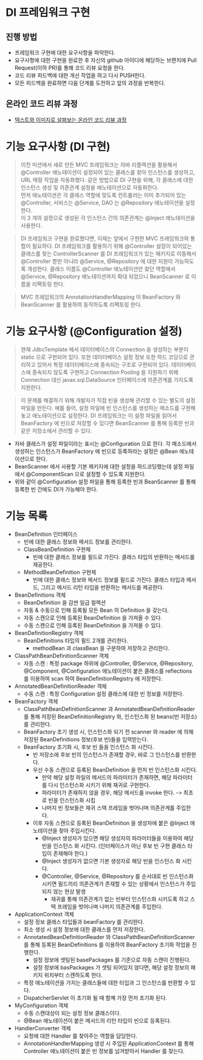 # DI 프레임워크 구현
## 진행 방법
* 프레임워크 구현에 대한 요구사항을 파악한다.
* 요구사항에 대한 구현을 완료한 후 자신의 github 아이디에 해당하는 브랜치에 Pull Request(이하 PR)를 통해 코드 리뷰 요청을 한다.
* 코드 리뷰 피드백에 대한 개선 작업을 하고 다시 PUSH한다.
* 모든 피드백을 완료하면 다음 단계를 도전하고 앞의 과정을 반복한다.

## 온라인 코드 리뷰 과정
* [텍스트와 이미지로 살펴보는 온라인 코드 리뷰 과정](https://github.com/next-step/nextstep-docs/tree/master/codereview)

# 기능 요구사항 (DI 구현)
>이전 미션에서 새로 만든 MVC 프레임워크는 자바 리플렉션을 활용해서 @Controller 애노테이션이 설정되어 있는 클래스를 찾아 인스턴스를 생성하고, URL 매핑 작업을 자동화했다.
같은 방법으로 DI 구현을 위해, 각 클래스에 대한 인스턴스 생성 및 의존관계 설정을 애노테이션으로 자동화한다.<br>
먼저 애노테이션은 각 클래스 역할에 맞도록 컨트롤러는 이미 추가되어 있는 @Controller, 서비스는 @Service, DAO 는 @Repository 애노테이션을 설정한다.<br>
이 3 개의 설정으로 생성된 각 인스턴스 간의 의존관계는 @Inject 애노테이션을 사용한다.

> DI 프레임워크 구현을 완료했다면, 이제는 앞에서 구현한 MVC 프레임워크와 통합이 필요하다. DI 프레임워크를 활용하기 위해 @Controller 설정이 되어있는 클래스를 찾는 ControllerScanner 를 DI 프레임워크가 있는 패키지로 이동해서 @Controller 뿐만 아니라 @Service, @Repository 에 대한 지원이 가능하도록 개성한다.
> 클래스 이름도 @Controller 애노테이션만 찾던 역할에서 @Service, @Repository 애노테이션까지 확대 되었으니 BeanScanner 로 이름을 리팩토링 한다.

> MVC 프레임워크의 AnnotationHandlerMapping 이 BeanFactory 와 BeanScanner 를 활용하여 동작하도록 리팩토링 한다.

# 기능 요구사항 (@Configuration 설정)
>현재 JdbcTemplate 에서 데이터베이스의 Connection 을 생성하는 부분이 static 으로 구현되어 있다. 또한 데이터베이스 설정 정보 또한 하드 코딩으로 관리하고 있어서 특정 데이터베이스에 종속되는 구조로 구현되어 있다.
> 데이터베이스에 종속되지 않도록 구현하고 Connection Pooling 을 지원하기 위해 Connection 대신 javax.sql.DataSource 인터페이스에 의존관계를 가지도록 지원한다.

>이 문제를 해결하기 위해 개발자가 직접 빈을 생성해 관리할 수 있는 별도의 설정 파일을 만든다.
>예를 들어, 설정 파일에 빈 인스턴스를 생성하는 메소드를 구현해 놓고 애노테이션으로 설정한다. DI 프레임워크는 이 설정 파일을 읽어서 BeanFactory 에 빈으로 저장할 수 있다면 BeanScanner 를 통해 등록한 빈과 같은 저장소에서 관리할 수 있다.

- 자바 클래스가 설정 파일이라는 표시는 @Configuration 으로 한다. 각 메소드에서 생성하는 인스턴스가 BeanFactory 에 빈으로 등록하라는 설정은 @Bean 애노테이션으로 한다.
- BeanScanner 에서 사용할 기본 패키지에 대한 설정을 하드코딩했는데 설정 파일에서 @ComponentScan 으로 설정할 수 있도록 지원한다.
- 위와 같이 @Configuration 설정 파일을 통해 등록한 빈과 BeanScanner 를 통해 등록한 빈 간에도 DI가 가능해야 한다.

# 기능 목록
- BeanDefinition 인터페이스
  - 빈에 대한 클래스 정보와 메서드 정보를 관리한다.
  - ClassBeanDefinition 구현체
    - 빈에 대한 클래스 정보를 필드로 가진다. 클래스 타입의 반환하는 메서드를 제공한다.
  - MethodBeanDefinition 구현체
    - 빈에 대한 클래스 정보와 메서드 정보를 필드로 가진다. 클래스 타입과 메서드, 그리고 메서드 리턴 타입을 반환하는 메서드를 제공한다.
- BeanDefinitions 객체
  - BeanDefinition 을 감싼 일급 컬렉션
  - 자동 & 수동으로 인해 등록될 모든 Bean 의 Definition 을 갖는다.
  - 자동 스캔으로 인해 등록된 BeanDefinition 을 가져올 수 있다.
  - 수동 스캔으로 인해 등록된 BeanDefinition 을 가져올 수 있다.
- BeanDefinitionRegistry 객체
  - BeanDefinitions 타입의 필드 2개를 관리한다.
    - methodBean 과 classBean 을 구분하여 저장하고 관리한다.
- ClassPathBeanDefinitionScanner 객체
  - 자동 스캔 : 특정 package 하위에 @Controller, @Service, @Repository, @Component, @Configuration 애노테이션이 붙은 클래스를 reflections 를 이용하여 scan 하여 BeanDefinitionRegistry 에 저장한다.
- AnnotatedBeanDefinitionReader 객체
  - 수동 스캔 : 특정 Configuration 설정 클래스에 대한 빈 정보를 저장한다.
- BeanFactory 객체
  - ClassPathBeanDefinitionScanner 과 AnnotatedBeanDefinitionReader 를 통해 저장된 BeanDefinitionRegistry 와, 인스턴스화 된 beans(빈 저장소) 를 관리한다.
  - BeanFactory 초기 생성 시, 인스턴스화 되기 전 scanner 와 reader 에 의해 저장된 BeanDefinitions 정보(후보 빈)들을 입력받는다.
  - BeanFactory 초기화 시, 후보 빈 들을 인스턴스 화 시킨다.
    - 빈 저장소에 후보 빈의 인스턴스가 존재할 경우, 바로 그 인스턴스를 반환한다.
    - 우선 수동 스캔으로 등록된 BeanDefinition 을 먼저 빈 인스턴스화 시킨다.
      - 만약 해당 설정 파일의 메서드의 파라미터가 존재하면, 해당 파라미터를 다시 인스턴스화 시키기 위해 재귀로 구현한다.
      - 파라미터가 존재하지 않을 경우, 해당 메서드를 invoke 한다. -> 최초로 빈을 인스턴스화 시킴 
      - 나머지 빈 정보들은 재귀 스택 프레임을 벗어나며 의존관계를 주입한다.
    - 이후 자동 스캔으로 등록된 BeanDefinition 을 생성자에 붙은 @Inject 애노테이션을 찾아 주입시킨다.
      - @Inject 생성자가 있으면 해당 생성자의 파라미터들을 이용하여 해당 빈을 인스턴스 화 시킨다. (인터페이스가 아닌 후보 빈 구현 클래스 타입이 존재해야 한다.)
      - @Inject 생성자가 없으면 기본 생성자로 해당 빈을 인스턴스 화 시킨다.
      - @Controller, @Service, @Repository 를 순서대로 빈 인스턴스화 시키면 필드끼리 의존관계가 존재할 수 있는 상황에서 인스턴스가 주입되지 않는 현상 발생
        - 재귀를 통해 의존관계가 없는 빈부터 인스턴스화 시키도록 하고 스택 프레임을 벗어나며 나머지 의존관계를 주입한다.
- ApplicationContext 객체
  - 설정 정보 클래스 타입들과 beanFactory 를 관리한다.
  - 최소 생성 시 설정 정보에 대한 클래스를 먼저 저장한다.
  - AnnotatedBeanDefinitionReader 와 ClassPathBeanDefinitionScanner 를 통해 등록된 BeanDefinitions 를 이용하여 BeanFactory 초기화 작업을 진행한다.
    - 설정 정보에 셋팅된 basePackages 를 기준으로 자동 스캔이 진행된다.
    - 설정 정보에 basPackages 가 셋팅 되어있지 않다면, 해당 설정 정보의 패키지 위치부터 스캔하도록 한다.
  - 특정 애노테이션을 가지는 클래스들에 대한 타입과 그 인스턴스를 반환할 수 있다.
  - DispatcherServlet 이 초기화 될 때 함꼐 가장 먼저 초기화 된다. 
- MyConfiguration 객체
  - 수동 스캔대상이 되는 설정 정보 클래스이다.
  - @Bean 애노테이션이 붙은 메서드의 리턴 타입이 빈으로 등록된다.
- HandlerConverter 객체
  - 요청에 대한 Handler 를 찾아주는 역할을 담당한다.
  - AnnotationHandlerMapping 생성 시 주입된 ApplicationContext 를 통해 Controller 애노테이션이 붙은 빈 정보를 넘겨받아서 Handler 를 찾는다.
